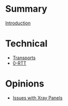 # Summary

[Introduction](./README.md)

# Technical

- [Transports](./transports.md)
- [0-RTT](./0rtt.md)

# Opinions

- [Issues with Xray Panels](./panels.md)
